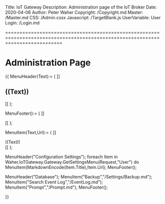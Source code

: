 ﻿Title: IoT Gateway
Description: Administration page of the IoT Broker
Date: 2020-04-06
Author: Peter Waher
Copyright: /Copyright.md
Master: /Master.md
CSS: /Admin.cssx
Javascript: /TargetBlank.js
UserVariable: User
Login: /Login.md

================================================================================================================================

Administration Page
=======================

{{
MenuHeader(Text):=
(
	]]<h2 class="menuHeader">((Text))</h2>
<div class="menuItems"/>
[[
);

MenuFooter():=
(
	]]</div>
[[
);

MenuItem(Text,Url):=
(
	]]<div class="menuItem" onclick="OpenPage('((Url))')"><div class="menuItemContent">((Text))</div></div>
[[
);

MenuHeader("Configuration Settings");
foreach Item in Waher.IoTGateway.Gateway.GetSettingsMenu(Request,"User") do
	MenuItem(MarkdownEncode(Item.Title),Item.Url);
MenuFooter();

MenuHeader("Database");
MenuItem("Backup","/Settings/Backup.md");
MenuItem("Search Event Log","/EventLog.md");
MenuItem("Prompt","/Prompt.md");
MenuFooter();

}}